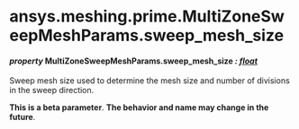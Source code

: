 # ansys.meshing.prime.MultiZoneSweepMeshParams.sweep_mesh_size



#### *property* MultiZoneSweepMeshParams.sweep_mesh_size *: [float](https://docs.python.org/3.11/library/functions.html#float)*

Sweep mesh size used to determine the mesh size and number of divisions in the sweep direction.

**This is a beta parameter**. **The behavior and name may change in the future**.

<!-- !! processed by numpydoc !! -->
